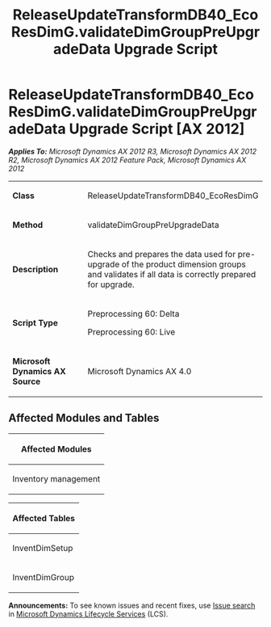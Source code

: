 ﻿---
title: ReleaseUpdateTransformDB40_EcoResDimG.validateDimGroupPreUpgradeData Upgrade Script
TOCTitle: ReleaseUpdateTransformDB40_EcoResDimG.validateDimGroupPreUpgradeData Upgrade Script
ms:assetid: b7b6dec9-b2ac-d284-ad25-9c734578fe7b
ms:mtpsurl: https://msdn.microsoft.com/en-us/library/JJ737052(v=AX.60)
ms:contentKeyID: 49710734
ms.date: 05/18/2015
mtps_version: v=AX.60
---

# ReleaseUpdateTransformDB40\_EcoResDimG.validateDimGroupPreUpgradeData Upgrade Script [AX 2012]


_**Applies To:** Microsoft Dynamics AX 2012 R3, Microsoft Dynamics AX 2012 R2, Microsoft Dynamics AX 2012 Feature Pack, Microsoft Dynamics AX 2012_

<table>
<colgroup>
<col style="width: 50%" />
<col style="width: 50%" />
</colgroup>
<tbody>
<tr class="odd">
<td><p><strong>Class</strong></p></td>
<td><p>ReleaseUpdateTransformDB40_EcoResDimG</p></td>
</tr>
<tr class="even">
<td><p><strong>Method</strong></p></td>
<td><p>validateDimGroupPreUpgradeData</p></td>
</tr>
<tr class="odd">
<td><p><strong>Description</strong></p></td>
<td><p>Checks and prepares the data used for pre-upgrade of the product dimension groups and validates if all data is correctly prepared for upgrade.</p></td>
</tr>
<tr class="even">
<td><p><strong>Script Type</strong></p></td>
<td><p>Preprocessing 60: Delta</p>
<p>Preprocessing 60: Live</p></td>
</tr>
<tr class="odd">
<td><p><strong>Microsoft Dynamics AX Source</strong></p></td>
<td><p>Microsoft Dynamics AX 4.0</p></td>
</tr>
</tbody>
</table>


## Affected Modules and Tables

<table>
<colgroup>
<col style="width: 100%" />
</colgroup>
<thead>
<tr class="header">
<th><p>Affected Modules</p></th>
</tr>
</thead>
<tbody>
<tr class="odd">
<td><p>Inventory management</p></td>
</tr>
</tbody>
</table>


<table>
<colgroup>
<col style="width: 100%" />
</colgroup>
<thead>
<tr class="header">
<th><p>Affected Tables</p></th>
</tr>
</thead>
<tbody>
<tr class="odd">
<td><p>InventDimSetup</p></td>
</tr>
<tr class="even">
<td><p>InventDimGroup</p></td>
</tr>
</tbody>
</table>

  
**Announcements:** To see known issues and recent fixes, use [Issue search](http://go.microsoft.com/fwlink/?linkid=389258) in [Microsoft Dynamics Lifecycle Services](http://go.microsoft.com/fwlink/?linkid=306505) (LCS).

